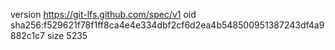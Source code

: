 version https://git-lfs.github.com/spec/v1
oid sha256:f529621f78f1ff8ca4e4e334dbf2cf6d2ea4b548500951387243df4a9882c1c7
size 5235
